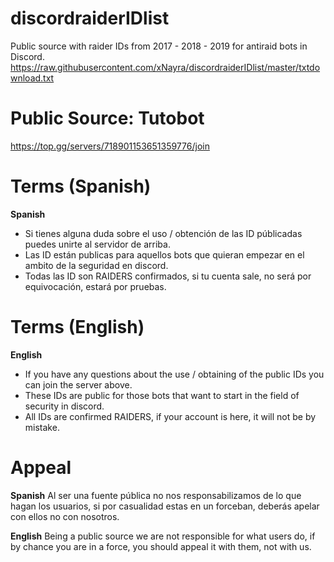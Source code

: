 # discordraiderIDlist
Public source with raider IDs from 2017 - 2018 - 2019 for antiraid bots in Discord.
https://raw.githubusercontent.com/xNayra/discordraiderIDlist/master/txtdownload.txt

# Public Source: Tutobot
https://top.gg/servers/718901153651359776/join

# Terms (Spanish)
**Spanish**
- Si tienes alguna duda sobre el uso / obtención de las ID públicadas puedes unirte al servidor de arriba.
- Las ID están publicas para aquellos bots que quieran empezar en el ambito de la seguridad en discord.
- Todas las ID son RAIDERS confirmados, si tu cuenta sale, no será por equivocación, estará por pruebas.

# Terms (English)
**English**
- If you have any questions about the use / obtaining of the public IDs you can join the server above.
- These IDs are public for those bots that want to start in the field of security in discord.
- All IDs are confirmed RAIDERS, if your account is here, it will not be by mistake.

# Appeal
**Spanish** Al ser una fuente pública no nos responsabilizamos de lo que hagan los usuarios, si por casualidad estas en un forceban, deberás apelar con ellos no con nosotros.

**English** Being a public source we are not responsible for what users do, if by chance you are in a force, you should appeal it with them, not with us. 
